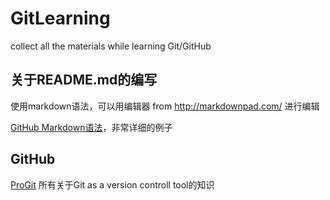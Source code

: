 # GitLearning
collect all the materials while learning Git/GitHub

## 关于README.md的编写 ##
使用markdown语法，可以用编辑器 from http://markdownpad.com/ 进行编辑

[GitHub Markdown语法](https://guides.github.com/features/mastering-markdown/)，非常详细的例子

## GitHub
[ProGit](https://git-scm.com/book/zh/v2/) 所有关于Git as a version controll tool的知识
